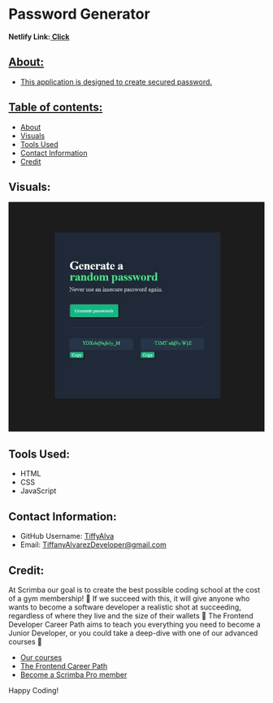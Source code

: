 # Password Generator

<strong>Netlify Link:<a href ="https://passwords-generator-2825.netlify.app/"> Click </strong>



## About:
- This application is designed to create secured password.

## Table of contents:
* [About](#about)
* [Visuals](#visuals)
* [Tools Used](#tools-used)
* [Contact Information](#contact-information)
* [Credit](#credit)
<!-- * [Demo](#demo) -->
<!-- * [Installation Setup](#installation)  -->


## Visuals:
![](./password-generator%20screenshot.jpg)

## Tools Used:
- HTML
- CSS
- JavaScript



<!-- ## Demo:
- <a href="https://drive.google.com/file/d/1ygm7QaiFV7DniFv-MB7cKPQOQ72uLLYS/view?usp=sharing"> Demostration Video</a> -->

## Contact Information:
* GitHub Username: <a href="https://github.com/TiffyAlva">TiffyAlva</a>
* Email: <a href="malito:TiffanyAlvarezDeveloper@gmail.com">TiffanyAlvarezDeveloper@gmail.com


## Credit:
At Scrimba our goal is to create the best possible coding school at the cost of a gym membership! 💜
If we succeed with this, it will give anyone who wants to become a software developer a realistic shot at succeeding, regardless of where they live and the size of their wallets 🎉
The Frontend Developer Career Path aims to teach you everything you need to become a Junior Developer, or you could take a deep-dive with one of our advanced courses 🚀

- [Our courses](https://scrimba.com/allcourses)
- [The Frontend Career Path](https://scrimba.com/learn/frontend)
- [Become a Scrimba Pro member](https://scrimba.com/pricing)

Happy Coding!